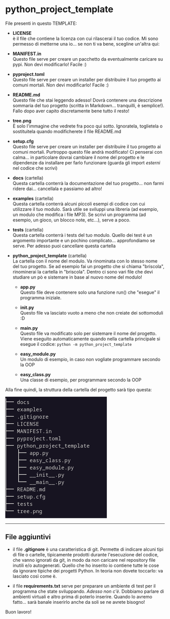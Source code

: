 # python_project_template

File presenti in questo TEMPLATE:

* **LICENSE**<br>
  è il file che contiene la licenza con cui rilascerai il tuo codice. Mi sono
  permesso di metterne una io... se non ti va bene, scegline un'altra qui:
  
* **MANIFEST.in**<br>
  Questo file serve per creare un pacchetto da eventualmente caricare su pypi.
  Non devi modificarlo! Facile :)
  
* **pyproject.toml**<br>
  Questo file serve per creare un installer per distribuire il tuo progetto ai 
  comuni mortali. 
  Non devi modificarlo! Facile :)
  
* **README.md**<br>
  Questo file che stai leggendo adesso! Dovrà contenere una descrizione sommaria del tuo
  progetto (scritta in Markdown... tranquilli, è semplice!). Fallo dopo aver capito
  discretamente bene tutto il resto!

* **tree.png**<br>
  È solo l'immagine che vedrete fra poco qui sotto. 
  Ignoratela, toglietela o sostituitela quando modificherete il file README.md
  
* **setup.cfg**<br>
  Questo file serve per creare un installer per distribuire il tuo progetto ai 
  comuni mortali. Purtroppo questo file andrà modificato! Ci penserai con calma...
  in particolare dovrai cambiare il nome del progetto e le dipendenze da installare
  per farlo funzionare (guarda gli import *esterni* nel codice che scrivi)
 
* **docs** (cartella)<br>
  Questa cartella conterrà la documentazione del tuo progetto... non farmi ridere dai...
  cancellala e passiamo ad altro!
  
* **examples** (cartella)<br>
  Questa cartella conterrà alcuni piccoli esempi di codice con cui utilizzare il tuo modulo.
  Sarà utile se sviluppi una libreria (ad esempio, un modulo che modifica i file MP3). Se
  scrivi un programma (ad esempio, un gioco, un blocco note, etc...), serve a poco.
  
* **tests** (cartella)<br>
  Questa cartella conterrà i tests del tuo modulo. Quello dei test è un argomento importante
  e un pochino complicato... approfondiamo se serve. Per adesso puoi cancellare questa cartella
  
* **python_project_template** (cartella)<br>
  La cartella con il nome del modulo. Va rinominata con lo stesso nome del tuo progetto. Se
  ad esempio fai un progetto che si chiama "briscola", rinominerai la cartella in "briscola".
  Dentro ci sono vari file che devi studiare un pò e sistemare in base al nuovo nome del 
  modulo!

  * **app.py**<br>
    Questo file deve contenere solo una funzione run() che "esegue" il programma iniziale.
    
  * **__init__.py**<br>
    Questo file va lasciato vuoto a meno che non creiate dei sottomoduli :D
    
  * **__main__.py**<br>
    Questo file va modificato solo per sistemare il nome del progetto. Viene eseguito automaticamente
    quando nella cartella principale si esegue il codice: `python -m python_project_template`
    
  * **easy_module.py**<br>
    Un modulo di esempio, in caso non vogliate programmare secondo la OOP
  
  * **easy_class.py**<br>
    Una classe di esempio, per programmare secondo la OOP
    

Alla fine quindi, la struttura della cartella del progetto sarà tipo questa:

![dir tree](tree.png)

----------------------------------------------------------------------------------------------------------

## File aggiuntivi

* il file **.gitignore** è una caratteristica di git. Permette di indicare alcuni tipi di file o cartelle, tipicamente prodotti durante l'esecuzione del codice, che vanno ignorati
  da git, in modo da non caricare nel repository file inutili e/o autogenerati.
  Quello che ho inserito io contiene tutte le cose da ignorare tipiche dei progetti Python. In teoria non dovete toccarlo: va lasciato così come è.

* il file **requirements.txt** serve per preparare un ambiente di test per il programma che state sviluppando. *Adesso non c'è*. Dobbiamo parlare di ambienti virtuali e altro prima
  di poterlo inserire. Quando lo avremo fatto... sarà banale inserirlo anche da soli se ne avrete bisogno!
  

Buon lavoro!




